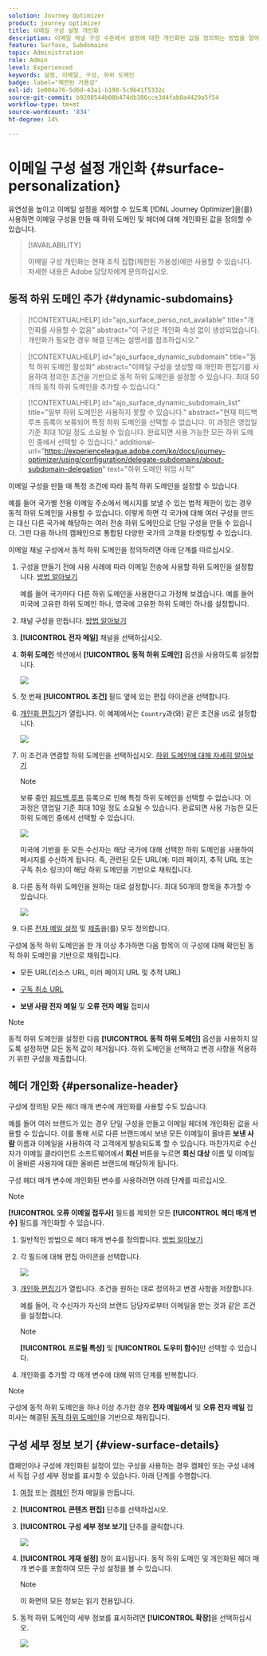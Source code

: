 ```yaml
---
solution: Journey Optimizer
product: journey optimizer
title: 이메일 구성 설정 개인화
description: 이메일 채널 구성 수준에서 설정에 대한 개인화된 값을 정의하는 방법을 알아봅니다
feature: Surface, Subdomains
topic: Administration
role: Admin
level: Experienced
keywords: 설정, 이메일, 구성, 하위 도메인
badge: label="제한된 가용성"
exl-id: 1e004a76-5d6d-43a1-b198-5c9b41f5332c
source-git-commit: b9208544b08b474db386cce3d4fab0a4429a5f54
workflow-type: tm+mt
source-wordcount: '834'
ht-degree: 14%

---
```


# 이메일 구성 설정 개인화 {#surface-personalization}

유연성을 높이고 이메일 설정을 제어할 수 있도록 [!DNL Journey Optimizer]을(를) 사용하면 이메일 구성을 만들 때 하위 도메인 및 헤더에 대해 개인화된 값을 정의<!--and URL tracking parameters-->할 수 있습니다.

>[!AVAILABILITY]
>
>이메일 구성 개인화는 현재 조직 집합(제한된 가용성)에만 사용할 수 있습니다. 자세한 내용은 Adobe 담당자에게 문의하십시오.

## 동적 하위 도메인 추가 {#dynamic-subdomains}

>[!CONTEXTUALHELP]
>id="ajo_surface_perso_not_available"
>title="개인화를 사용할 수 없음"
>abstract="이 구성은 개인화 속성 없이 생성되었습니다. 개인화가 필요한 경우 해결 단계는 설명서를 참조하십시오."

>[!CONTEXTUALHELP]
>id="ajo_surface_dynamic_subdomain"
>title="동적 하위 도메인 활성화"
>abstract="이메일 구성을 생성할 때 개인화 편집기를 사용하여 정의한 조건을 기반으로 동적 하위 도메인을 설정할 수 있습니다. 최대 50개의 동적 하위 도메인을 추가할 수 있습니다."

>[!CONTEXTUALHELP]
>id="ajo_surface_dynamic_subdomain_list"
>title="일부 하위 도메인은 사용하지 못할 수 있습니다."
>abstract="현재 피드백 루프 등록이 보류되어 특정 하위 도메인을 선택할 수 없습니다. 이 과정은 영업일 기준 최대 10일 정도 소요될 수 있습니다. 완료되면 사용 가능한 모든 하위 도메인 중에서 선택할 수 있습니다."
>additional-url="https://experienceleague.adobe.com/ko/docs/journey-optimizer/using/configuration/delegate-subdomains/about-subdomain-delegation" text="하위 도메인 위임 시작"

이메일 구성을 만들 때 특정 조건에 따라 동적 하위 도메인을 설정할 수 있습니다.

예를 들어 국가별 전용 이메일 주소에서 메시지를 보낼 수 있는 법적 제한이 있는 경우 동적 하위 도메인을 사용할 수 있습니다. 이렇게 하면 각 국가에 대해 여러 구성을 만드는 대신 다른 국가에 해당하는 여러 전송 하위 도메인으로 단일 구성을 만들 수 있습니다. 그런 다음 하나의 캠페인으로 통합된 다양한 국가의 고객을 타겟팅할 수 있습니다.

이메일 채널 구성에서 동적 하위 도메인을 정의하려면 아래 단계를 따르십시오.

1. 구성을 만들기 전에 사용 사례에 따라 이메일 전송에 사용할 하위 도메인을 설정합니다. [방법 알아보기](../configuration/about-subdomain-delegation.md)

   예를 들어 국가마다 다른 하위 도메인을 사용한다고 가정해 보겠습니다. 예를 들어 미국에 고유한 하위 도메인 하나, 영국에 고유한 하위 도메인 하나를 설정합니다.

1. 채널 구성을 만듭니다. [방법 알아보기](../configuration/channel-surfaces.md)

1. **[!UICONTROL 전자 메일]** 채널을 선택하십시오.

1. **하위 도메인** 섹션에서 **[!UICONTROL 동적 하위 도메인]** 옵션을 사용하도록 설정합니다.

   ![](assets/surface-email-dynamic-subdomain.png)

1. 첫 번째 **[!UICONTROL 조건]** 필드 옆에 있는 편집 아이콘을 선택합니다.

1. [개인화 편집기](../personalization/personalization-build-expressions.md)가 열립니다. 이 예제에서는 `Country`과(와) 같은 조건을 `US`로 설정합니다.

   ![](assets/surface-email-edit-condition.png)

1. 이 조건과 연결할 하위 도메인을 선택하십시오. [하위 도메인에 대해 자세히 알아보기](../configuration/about-subdomain-delegation.md)

   >[!NOTE]
   >
   >보류 중인 [피드백 루프](../reports/deliverability.md#feedback-loops) 등록으로 인해 특정 하위 도메인을 선택할 수 없습니다. 이 과정은 영업일 기준 최대 10일 정도 소요될 수 있습니다. 완료되면 사용 가능한 모든 하위 도메인 중에서 선택할 수 있습니다. <!--where FL registration happens? is it when delegating a subdomain and you're awaiting from subdomain validation? or is it on ISP side only?-->

   ![](assets/surface-email-select-subdomain.png)

   미국에 기반을 둔 모든 수신자는 해당 국가에 대해 선택한 하위 도메인을 사용하여 메시지를 수신하게 됩니다. 즉, 관련된 모든 URL(예: 미러 페이지, 추적 URL 또는 구독 취소 링크)이 해당 하위 도메인을 기반으로 채워집니다.

1. 다른 동적 하위 도메인을 원하는 대로 설정합니다. 최대 50개의 항목을 추가할 수 있습니다.

   ![](assets/surface-email-add-dynamic-subdomain.png)

   <!--Select the [IP pool](../configuration/ip-pools.md) to associate with the configuration. [Learn more](email-settings.md#subdomains-and-ip-pools)-->

1. 다른 [전자 메일 설정](email-settings.md) 및 [제출](../configuration/channel-surfaces.md#create-channel-surface)을(를) 모두 정의합니다.

구성에 동적 하위 도메인을 한 개 이상 추가하면 다음 항목이 이 구성에 대해 확인된 동적 하위 도메인을 기반으로 채워집니다.

* 모든 URL(리소스 URL, 미러 페이지 URL 및 추적 URL)

* [구독 취소 URL](email-settings.md#list-unsubscribe)

* **보낸 사람 전자 메일** 및 **오류 전자 메일** 접미사

>[!NOTE]
>
>동적 하위 도메인을 설정한 다음 **[!UICONTROL 동적 하위 도메인]** 옵션을 사용하지 않도록 설정하면 모든 동적 값이 제거됩니다. 하위 도메인을 선택하고 변경 사항을 적용하기 위한 구성을 제출합니다.

## 헤더 개인화 {#personalize-header}

구성에 정의된 모든 헤더 매개 변수에 개인화를 사용할 수도 있습니다.

예를 들어 여러 브랜드가 있는 경우 단일 구성을 만들고 이메일 헤더에 개인화된 값을 사용할 수 있습니다. 이를 통해 서로 다른 브랜드에서 보낸 모든 이메일이 올바른 **보낸 사람** 이름과 이메일을 사용하여 각 고객에게 발송되도록 할 수 있습니다. 마찬가지로 수신자가 이메일 클라이언트 소프트웨어에서 **회신** 버튼을 누르면 **회신 대상** 이름 및 이메일이 올바른 사용자에 대한 올바른 브랜드에 해당하게 됩니다.

구성 헤더 매개 변수에 개인화된 변수를 사용하려면 아래 단계를 따르십시오.

>[!NOTE]
>
>**[!UICONTROL 오류 이메일 접두사]** 필드를 제외한 모든 **[!UICONTROL 헤더 매개 변수]** 필드를 개인화할 수 있습니다.


1. 일반적인 방법으로 헤더 매개 변수를 정의합니다. [방법 알아보기](email-settings.md#email-header)

1. 각 필드에 대해 편집 아이콘을 선택합니다.

   ![](assets/surface-email-personalize-header.png)

1. [개인화 편집기](../personalization/personalization-build-expressions.md)가 열립니다. 조건을 원하는 대로 정의하고 변경 사항을 저장합니다.

   예를 들어, 각 수신자가 자신의 브랜드 담당자로부터 이메일을 받는 것과 같은 조건을 설정합니다.

   >[!NOTE]
   >
   >**[!UICONTROL 프로필 특성]** 및 **[!UICONTROL 도우미 함수]**&#x200B;만 선택할 수 있습니다.

1. 개인화를 추가할 각 매개 변수에 대해 위의 단계를 반복합니다.

>[!NOTE]
>
>구성에 동적 하위 도메인을 하나 이상 추가한 경우 **전자 메일에서** 및 **오류 전자 메일** 접미사는 해결된 [동적 하위 도메인](#dynamic-subdomains)을 기반으로 채워집니다.

<!--
## Use personalized URL tracking {#personalize-url-tracking}

To use personalized URL tracking prameters, follow the steps below.

1. Select the profile attribute of your choice from the personalization editor.

1. Repeat the steps above for each tracking parameter you want to personalize.

Now when the email is sent out, this parameter will be automatically appended to the end of the URL. You can then capture this parameter in web analytics tools or in performance reports.
-->

## 구성 세부 정보 보기 {#view-surface-details}

캠페인이나 구성에 개인화된 설정이 있는 구성을 사용하는 경우 캠페인 또는 구성 내에서 직접 구성 세부 정보를 표시할 수 있습니다. 아래 단계를 수행합니다.

1. [여정](../campaigns/create-campaign.md) 또는 [캠페인](../building-journeys/journey-gs.md) 전자 메일을 만듭니다.

1. **[!UICONTROL 콘텐츠 편집]** 단추를 선택하십시오.

1. **[!UICONTROL 구성 세부 정보 보기]** 단추를 클릭합니다.

   ![](assets/campaign-view-surface-details.png)

1. **[!UICONTROL 게재 설정]** 창이 표시됩니다. 동적 하위 도메인 및 개인화된 헤더 매개 변수를 포함하여 모든 구성 설정을 볼 수 있습니다.

   >[!NOTE]
   >
   >이 화면의 모든 정보는 읽기 전용입니다.

1. 동적 하위 도메인의 세부 정보를 표시하려면 **[!UICONTROL 확장]**&#x200B;을 선택하십시오.

   ![](assets/campaign-delivery-settings-subdomain-expand.png)
